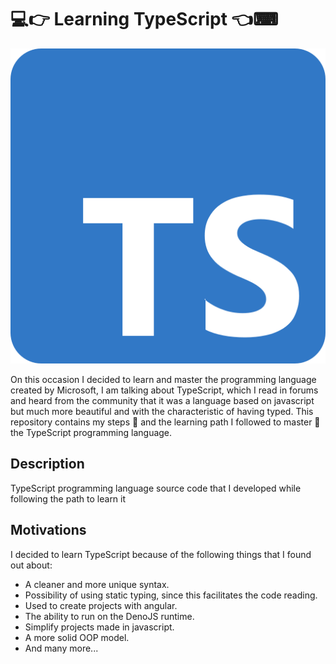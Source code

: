 # 💻👉 Learning TypeScript 👈⌨

![Alt text](./.resource/wallpaper.png)

On this occasion I decided to learn and master the programming language created by Microsoft, I am talking about TypeScript, which I read in forums and heard from the community that it was a language based on javascript but much more beautiful and with the characteristic of having typed. This repository contains my steps 👞 and the learning path I followed to master 🧠 the TypeScript programming language.

## Description
TypeScript programming language source code that I developed while following the path to learn it

## Motivations
I decided to learn TypeScript because of the following things that I found out about:

- A cleaner and more unique syntax.
- Possibility of using static typing, since this facilitates the code reading.
- Used to create projects with angular.
- The ability to run on the DenoJS runtime.
- Simplify projects made in javascript.
- A more solid OOP model.
- And many more...
